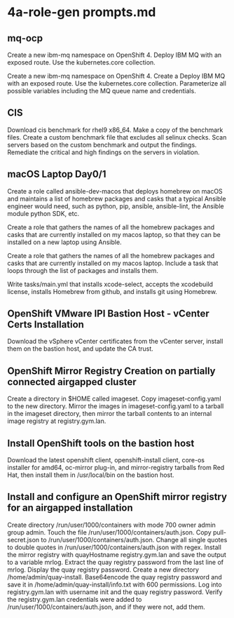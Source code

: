 # 4a-role-gen prompts.md

## mq-ocp

Create a new ibm-mq namespace on OpenShift 4. Deploy IBM MQ with an exposed route. Use the kubernetes.core collection.

Create a new ibm-mq namespace on OpenShift 4. Create a Deploy IBM MQ with an exposed route. Use the kubernetes.core collection. Parameterize all possible variables including the MQ queue name and credentials.

## CIS

Download cis benchmark for rhel9 x86_64. Make a copy of the benchmark files. Create a custom benchmark file that excludes all selinux checks. Scan servers based on the custom benchmark and output the findings. Remediate the critical and high findings on the servers in violation.

## macOS Laptop Day0/1

Create a role called ansible-dev-macos that deploys homebrew on macOS and maintains a list of homebrew packages and casks that a typical Ansible engineer would need, such as python, pip, ansible, ansible-lint, the Ansible module python SDK, etc.

Create a role that gathers the names of all the homebrew packages and casks that are currently installed on my macos laptop, so that they can be installed on a new laptop using Ansible.

Create a role that gathers the names of all the homebrew packages and casks that are currently installed on my macos laptop. Include a task that loops through the list of packages and installs them.

Write tasks/main.yml that installs xcode-select, accepts the xcodebuild license, installs Homebrew from github, and installs git using Homebrew.



## OpenShift VMware IPI Bastion Host - vCenter Certs Installation

Download the vSphere vCenter certificates from the vCenter server, install them on the bastion host, and update the CA trust.

## OpenShift Mirror Registry Creation on partially connected airgapped cluster

Create a directory in $HOME called imageset. Copy imageset-config.yaml to the new directory. Mirror the images in imageset-config.yaml to a tarball in the imageset directory, then mirror the tarball contents to an internal image registry at registry.gym.lan.

## Install OpenShift tools on the bastion host

Download the latest  openshift client, openshift-install client, core-os installer for amd64, oc-mirror plug-in, and mirror-registry tarballs from Red Hat, then install them in /usr/local/bin on the bastion host.

## Install and configure an OpenShift mirror registry for an airgapped installation

Create directory /run/user/1000/containers with mode 700 owner admin group admin. Touch the file /run/user/1000/containers/auth.json. Copy pull-secret.json to /run/user/1000/containers/auth.json. Change all single quotes to double quotes in /run/user/1000/containers/auth.json with regex. Install the mirror registry with quayHostname registry.gym.lan and save the output to a variable mrlog. Extract the quay registry password from the last line of mrlog. Display the quay registry password. Create a new directory /home/admin/quay-install.  Base64encode the quay registry password and save it in /home/admin/quay-install/info.txt with 600 permissions. Log into registry.gym.lan with username init and the quay registry password. Verify the registry.gym.lan credentials were added to /run/user/1000/containers/auth.json, and if they were not, add them.




